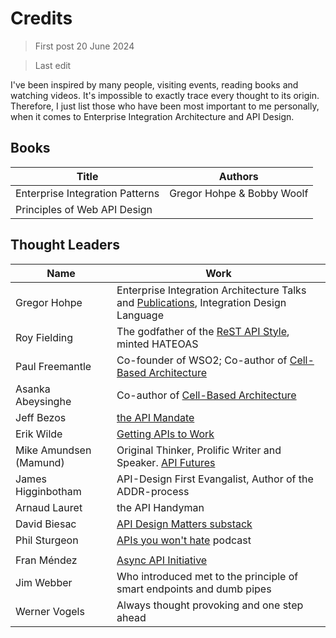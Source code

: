 # Credits

> First post 20 June 2024

> Last edit

I've been inspired by many people, visiting events, reading books and watching videos. It's impossible to exactly trace every thought to its origin. Therefore, I just list those who have been most important to me personally, when it comes to Enterprise Integration Architecture and API Design. 

## Books
| Title | Authors | 
| --- | --- |
| Enterprise Integration Patterns | Gregor Hohpe & Bobby Woolf |
| Principles of Web API Design | |

## Thought Leaders
| Name | Work |
| --- | --- |
| Gregor Hohpe | Enterprise Integration Architecture Talks and [Publications](https://architectelevator.com), Integration Design Language |
| Roy Fielding | The godfather of the [ReST API Style](/References/rest.md), minted HATEOAS |
| Paul Freemantle | Co-founder of WSO2; Co-author of [Cell-Based Architecture](https://github.com/wso2/reference-architecture/blob/master/reference-architecture-cell-based.md) |
| Asanka Abeysinghe | Co-author of [Cell-Based Architecture](https://github.com/wso2/reference-architecture/blob/master/reference-architecture-cell-based.md) |
| Jeff Bezos | [the API Mandate](/References/api-mandate.md) |
| Erik Wilde | [Getting APIs to Work](https://youtu.be/qsnlBngDjts) |
| Mike Amundsen (Mamund)| Original Thinker, Prolific Writer and Speaker. [API Futures](https://matthewreinbold.github.io/APIFutures/i) | 
| James Higginbotham | API-Design First Evangalist, Author of the ADDR-process |
| Arnaud Lauret | the API Handyman |
| David Biesac | [API Design Matters substack](https://apidesignmatters.substack.com) |
| Phil Sturgeon | [APIs you won't hate](https://apisyouwonthate.com/podcast/) podcast |
|  | |
| Fran Méndez | [Async API Initiative](https://www.asyncapi.com/) |
| Jim Webber | Who introduced met to the principle of smart endpoints and dumb pipes |
| Werner Vogels | Always thought provoking and one step ahead |